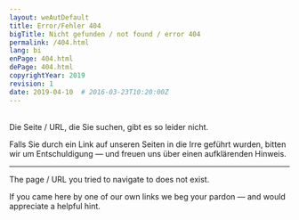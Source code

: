 ```yaml
---
layout: weAutDefault
title: Error/Fehler 404
bigTitle: Nicht gefunden / not found / error 404
permalink: /404.html
lang: bi
enPage: 404.html 
dePage: 404.html 
copyrightYear: 2019
revision: 1
date: 2019-04-10  # 2016-03-23T10:20:00Z
---
```

<br />
Die Seite / URL, die Sie suchen, gibt es so leider nicht.

Falls Sie durch ein Link auf unseren Seiten in die Irre geführt wurden,
bitten wir um Entschuldigung &mdash; und freuen uns über einen aufklärenden
Hinweis.

<hr />

The page / URL you tried to navigate to does not exist.

If you came here by one of our own links we beg your pardon &mdash;
and would appreciate a helpful hint.</div>
